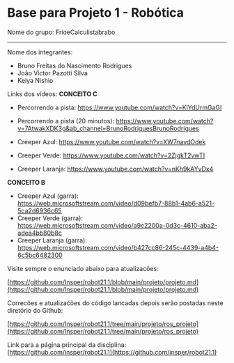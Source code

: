# Base para Projeto 1 - Robótica 

Nome do grupo: FrioeCalculistabrabo

____________

Nome dos integrantes: 

* Bruno Freitas do Nascimento Rodrigues
* João Victor Pazotti Silva
* Keiya Nishio

Links dos vídeos:
**CONCEITO C**
* Percorrendo a pista: https://www.youtube.com/watch?v=KlYdUrmGaGI
* Percorrendo a pista (20 minutos): https://www.youtube.com/watch?v=7AtwakXDK3g&ab_channel=BrunoRodriguesBrunoRodrigues

* Creeper Azul: https://www.youtube.com/watch?v=XW7navdOdek
* Creeper Verde: https://www.youtube.com/watch?v=2ZjgkT2vwTI
* Creeper Laranja: https://www.youtube.com/watch?v=nKh9kAYvDx4

**CONCEITO B**
* Creeper Azul (garra): https://web.microsoftstream.com/video/d09befb7-88b1-4ab6-a521-5ca2d6936c65
* Creeper Verde (garra): https://web.microsoftstream.com/video/a9c2200a-0d3c-4610-aba2-adea4bb80b8c
* Creeper Laranja (garra): https://web.microsoftstream.com/video/b427cc86-245c-4439-a4b4-6c5bc6482300

Visite sempre o enunciado abaixo para atualizacões: 

[https://github.com/Insper/robot21.1/blob/main/projeto/projeto.md](https://github.com/Insper/robot21.1/blob/main/projeto/projeto.md)


Correcões e atualizaćões do código lancadas depois serão postadas neste diretório do Github: 

[https://github.com/Insper/robot21.1/tree/main/projeto/ros_projeto](https://github.com/Insper/robot21.1/tree/main/projeto/ros_projeto)


Link para a página principal da disciplina: 
[https://github.com/insper/robot21.1](https://github.com/insper/robot21.1)


